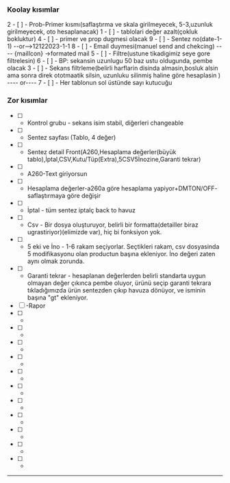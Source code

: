  ### Koolay kısımlar
2 - [ ] - Prob-Primer kısmı(saflaştırma ve skala girilmeyecek, 5-3,uzunluk girilmeyecek, oto hesaplanacak)
1 - [ ] - tablolari değer azalt(çokluk bokluktur)
4 - [ ] - primer ve prop dugmesi olacak
9 - [ ] - Sentez no(date-1-1) --or-->12122023-1-1
8 - [ ] - Email duymesi(manuel send and chekcing) ----   {mailIcon} ->formated mail
5 - [ ] - Filtre(ustune tikadigimiz seye gore filtrelesin)
6 - [ ] - BP: sekansin uzunlugu 50 baz ustu oldugunda, pembe olacak
3 - [ ] - Sekans filtrleme(belirli harflarin disinda almasin,bosluk alsin ama sonra direk ototmaatik silsin, uzunluku silinmiş haline göre hesaplasin ) ---- or----
7 - [ ] - Her tablonun sol üstünde sayı kutucuğu


 ### Zor kısımlar
- [ ] - Kontrol grubu - sekans isim stabil, diğerleri changeable
- [ ] - Sentez sayfası (Tablo, 4 değer)
- [ ] - Sentez detail Front(A260,Hesaplama değerler(büyük tablo),İptal,CSV,Kutu/Tüp(Extra),5CSV5İnozine,Garanti tekrar)
- [ ] - A260-Text giriyorsun
- [ ] - Hesaplama değerler-a260a göre hesaplama yapiyor+DMTON/OFF- saflaştırmaya göre değişir
- [ ] - İptal - tüm sentez iptalç back to havuz
- [ ] - Csv - Bir dosya oluşturuyor, belirli bir formatta(detailler biraz ugrastiriyor)(elimizde var), hiç bi fonksiyon yok.
- [ ] - 5 eki ve İno - 1-6 rakam seçiyorlar. Seçtikleri rakam, csv dosyasinda 5 modifikasyonu olan productun başına ekleniyor. İno değeri zaten aynı olmak zorunda. 
- [ ] - Garanti tekrar - hesaplanan değerlerden belirli standarta uygun olmayan değer çıkınca pembe oluyor, ürünü seçip garanti tekrara tıkladığımızda ürün sentezden çıkıp havuza dönüyor, ve isminin başına "gt" ekleniyor.
- [ ] -Rapor
- [ ] -
- [ ] -
- [ ] -
- [ ] -
- [ ] -
- [ ] -
- [ ] -
- [ ] -
- [ ] -
- [ ] -
- [ ] -

--------


